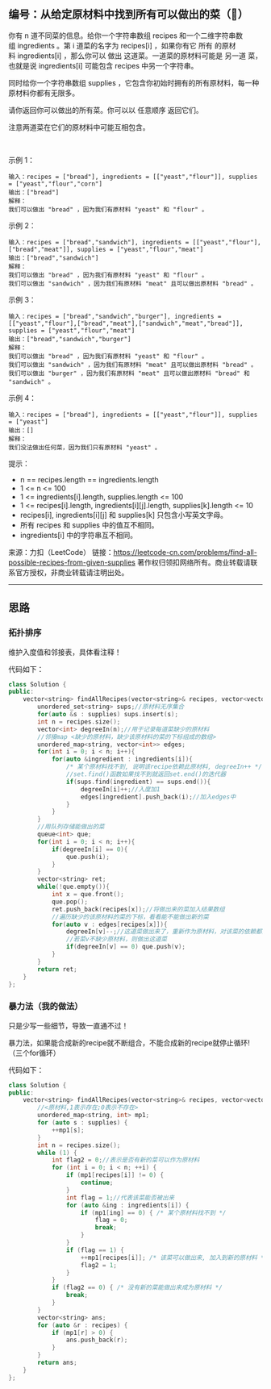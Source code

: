 ## 编号：从给定原材料中找到所有可以做出的菜（🍵）

你有 n 道不同菜的信息。给你一个字符串数组 recipes 和一个二维字符串数组 ingredients 。第 i 道菜的名字为 recipes[i] ，如果你有它 所有 的原材料 ingredients[i] ，那么你可以 做出 这道菜。一道菜的原材料可能是 另一道 菜，也就是说 ingredients[i] 可能包含 recipes 中另一个字符串。

同时给你一个字符串数组 supplies ，它包含你初始时拥有的所有原材料，每一种原材料你都有无限多。

请你返回你可以做出的所有菜。你可以以 任意顺序 返回它们。

注意两道菜在它们的原材料中可能互相包含。

 

示例 1：
```
输入：recipes = ["bread"], ingredients = [["yeast","flour"]], supplies = ["yeast","flour","corn"]
输出：["bread"]
解释：
我们可以做出 "bread" ，因为我们有原材料 "yeast" 和 "flour" 。
```
示例 2：
```
输入：recipes = ["bread","sandwich"], ingredients = [["yeast","flour"],["bread","meat"]], supplies = ["yeast","flour","meat"]
输出：["bread","sandwich"]
解释：
我们可以做出 "bread" ，因为我们有原材料 "yeast" 和 "flour" 。
我们可以做出 "sandwich" ，因为我们有原材料 "meat" 且可以做出原材料 "bread" 。
```
示例 3：
```
输入：recipes = ["bread","sandwich","burger"], ingredients = [["yeast","flour"],["bread","meat"],["sandwich","meat","bread"]], supplies = ["yeast","flour","meat"]
输出：["bread","sandwich","burger"]
解释：
我们可以做出 "bread" ，因为我们有原材料 "yeast" 和 "flour" 。
我们可以做出 "sandwich" ，因为我们有原材料 "meat" 且可以做出原材料 "bread" 。
我们可以做出 "burger" ，因为我们有原材料 "meat" 且可以做出原材料 "bread" 和 "sandwich" 。
```
示例 4：
```
输入：recipes = ["bread"], ingredients = [["yeast","flour"]], supplies = ["yeast"]
输出：[]
解释：
我们没法做出任何菜，因为我们只有原材料 "yeast" 。 
```
提示：

* n == recipes.length == ingredients.length
* 1 <= n <= 100
* 1 <= ingredients[i].length, supplies.length <= 100
* 1 <= recipes[i].length, ingredients[i][j].length, supplies[k].length <= 10
* recipes[i], ingredients[i][j] 和 supplies[k] 只包含小写英文字母。
* 所有 recipes 和 supplies 中的值互不相同。
* ingredients[i] 中的字符串互不相同。

来源：力扣（LeetCode）
链接：https://leetcode-cn.com/problems/find-all-possible-recipes-from-given-supplies
著作权归领扣网络所有。商业转载请联系官方授权，非商业转载请注明出处。

---
## 思路

### 拓扑排序

维护入度值和邻接表，具体看注释！

代码如下：
```c++
class Solution {
public:
    vector<string> findAllRecipes(vector<string>& recipes, vector<vector<string>>& ingredients, vector<string>& supplies) {
        unordered_set<string> sups;//原材料无序集合
        for(auto &s : supplies) sups.insert(s);
        int n = recipes.size();
        vector<int> degreeIn(n);//用于记录每道菜缺少的原材料
        //邻接map <缺少的原材料，缺少该原材料的菜的下标组成的数组>
        unordered_map<string, vector<int>> edges;
        for(int i = 0; i < n; i++){
            for(auto &ingredient : ingredients[i]){
                /* 某个原材料找不到, 说明该recipe依赖此原材料, degreeIn++ */
                //set.find()函数如果找不到就返回set.end()的迭代器
                if(sups.find(ingredient) == sups.end()){
                    degreeIn[i]++;//入度加1
                    edges[ingredient].push_back(i);//加入edges中
                }
            }
        }
        //用队列存储能做出的菜
        queue<int> que;
        for(int i = 0; i < n; i++){
            if(degreeIn[i] == 0){
                que.push(i);
            }
        }
        vector<string> ret;
        while(!que.empty()){
            int x = que.front();
            que.pop();
            ret.push_back(recipes[x]);//将做出来的菜加入结果数组
            //遍历缺少的该原材料的菜的下标，看看能不能做出新的菜
            for(auto v : edges[recipes[x]]){
                degreeIn[v]--;//这道菜做出来了，重新作为原材料，对该菜的依赖都消除
                //若菜v不缺少原材料，则做出这道菜
                if(degreeIn[v] == 0) que.push(v);
            }
        }
        return ret;
    }
};
```

### 暴力法（我的做法）

只是少写一些细节，导致一直通不过！

暴力法，如果能合成新的recipe就不断组合，不能合成新的recipe就停止循环!（三个for循环）

代码如下：
```c++
class Solution {
public:
    vector<string> findAllRecipes(vector<string>& recipes, vector<vector<string>>& ingredients, vector<string>& supplies) {
        //<原材料,1表示存在;0表示不存在>
        unordered_map<string, int> mp1;
        for (auto s : supplies) {
            ++mp1[s];
        }
        int n = recipes.size();
        while (1) {
            int flag2 = 0;//表示是否有新的菜可以作为原材料
            for (int i = 0; i < n; ++i) {
                if (mp1[recipes[i]] != 0) {
                    continue;
                }
                int flag = 1;//代表该菜能否被出来
                for (auto &ing : ingredients[i]) {
                    if (mp1[ing] == 0) { /* 某个原材料找不到 */
                        flag = 0;
                        break;
                    }
                }
                if (flag == 1) {
                    ++mp1[recipes[i]]; /* 该菜可以做出来, 加入到新的原材料 */
                    flag2 = 1;
                }
            }
            if (flag2 == 0) { /* 没有新的菜能做出来成为原材料 */
                break;
            }
        }
        vector<string> ans;
        for (auto &r : recipes) {
            if (mp1[r] > 0) {
                ans.push_back(r);
            }
        }
        return ans;
    }
};
```
